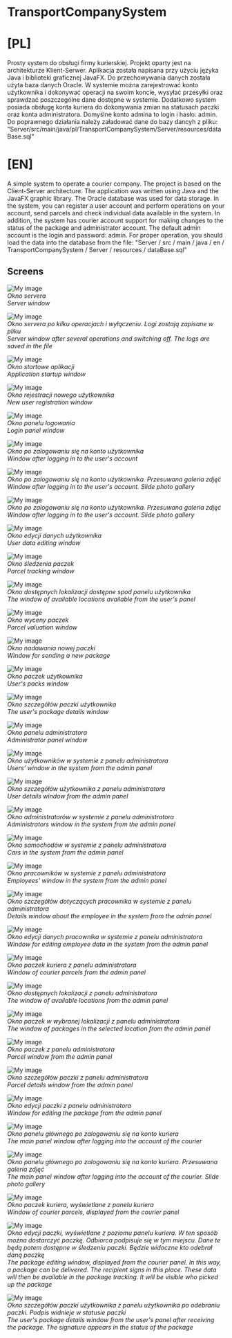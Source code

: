 # TransportCompanySystem
# [PL]
Prosty system do obsługi firmy kurierskiej. Projekt oparty jest na architekturze Klient-Serwer. Aplikacja została napisana przy użyciu języka Java i biblioteki graficznej JavaFX. Do przechowywania danych została użyta baza danych Oracle.
W systemie można zarejestrować konto użytkownika i dokonywać operacji na swoim koncie, wysyłać przesyłki oraz sprawdzać poszczególne dane dostępne w systemie.
Dodatkowo system posiada obsługę konta kuriera do dokonywania zmian na statusach paczki oraz konta administratora. Domyślne konto admina to login i hasło: admin.
Do poprawnego działania należy załadować dane do bazy dancyh z pliku: "Server/src/main/java/pl/TransportCompanySystem/Server/resources/dataBase.sql"

# [EN]
A simple system to operate a courier company. The project is based on the Client-Server architecture. The application was written using Java and the JavaFX graphic library. The Oracle database was used for data storage.
In the system, you can register a user account and perform operations on your account, send parcels and check individual data available in the system.
In addition, the system has courier account support for making changes to the status of the package and administrator account. The default admin account is the login and password: admin.
For proper operation, you should load the data into the database from the file: "Server / src / main / java / en / TransportCompanySystem / Server / resources / dataBase.sql"

## Screens

![My image](screens/server.jpg)
<br/>
*Okno servera*
<br/>
*Server window*


![My image](screens/server2.jpg)
<br/>
*Okno servera po kilku operacjach i wyłączeniu. Logi zostają zapisane w pliku*
<br/>
*Server window after several operations and switching off. The logs are saved in the file*


![My image](screens/loginPanel.jpg)
<br/>
*Okno startowe aplikacji*
<br/>
*Application startup window*


![My image](screens/registerPanel.jpg)
<br/>
*Okno rejestracji nowego użytkownika*
<br/>
*New user registration window*


![My image](screens/loginPanel2.jpg)
<br/>
*Okno panelu logowania*
<br/>
*Login panel window*


![My image](screens/userPanel.jpg)
<br/>
*Okno po zalogowaniu się na konto użytkownika*
<br/>
*Window after logging in to the user's account*


![My image](screens/userPanel2.jpg)
<br/>
*Okno po zalogowaniu się na konto użytkownika. Przesuwana galeria zdjęć*
<br/>
*Window after logging in to the user's account. Slide photo gallery*

![My image](screens/userPanel3.jpg)
<br/>
*Okno po zalogowaniu się na konto użytkownika. Przesuwana galeria zdjęć*
<br/>
*Window after logging in to the user's account. Slide photo gallery*


![My image](screens/userAccountManagement.jpg)
<br/>
*Okno edycji danych użytkownika*
<br/>
*User data editing window*


![My image](screens/tracking.jpg)
<br/>
*Okno śledzenia paczek*
<br/>
*Parcel tracking window*


![My image](screens/locations.jpg)
<br/>
*Okno dostępnych lokalizacji dostępne spod panelu użytkownika*
<br/>
*The window of available locations available from the user's panel*


![My image](screens/pricing.jpg)
<br/>
*Okno wyceny paczek*
<br/>
*Parcel valuation window*


![My image](screens/newPackage.jpg)
<br/>
*Okno nadawania nowej paczki*
<br/>
*Window for sending a new package*

![My image](screens/myPackage.jpg)
<br/>
*Okno paczek użytkownika*
<br/>
*User's packs window*


![My image](screens/packageDetails.jpg)
<br/>
*Okno szczegółów paczki użytkownika*
<br/>
*The user's package details window*


![My image](screens/adminPanel.jpg)
<br/>
*Okno panelu administratora*
<br/>
*Administrator panel window*


![My image](screens/accountsInSystem.jpg)
<br/>
*Okno użytkowników w systemie z panelu administratora*
<br/>
*Users' window in the system from the admin panel*


![My image](screens/UserDetailsAdmin.jpg)
<br/>
*Okno szczegółów użytkownika z panelu administratora*
<br/>
*User details window from the admin panel*


![My image](screens/adminsInSystem.jpg)
<br/>
*Okno administratorów w systemie z panelu administratora*
<br/>
*Administrators window in the system from the admin panel*


![My image](screens/carsInSystem.jpg)
<br/>
*Okno samochodów w systemie z panelu administratora*
<br/>
*Cars in the system from the admin panel*


![My image](screens/employeeAccountsInSystem.jpg)
<br/>
*Okno pracowników w systemie z panelu administratora*
<br/>
*Employees' window in the system from the admin panel*


![My image](screens/employeeAccountDetails.jpg)
<br/>
*Okno szczegółów dotyczących pracownika w systemie z panelu administratora*
<br/>
*Details window about the employee in the system from the admin panel*


![My image](screens/employeeAccountManagement.jpg)
<br/>
*Okno edycji danych pracownika w systemie z panelu administratora*
<br/>
*Window for editing employee data in the system from the admin panel*


![My image](screens/courierPackages.jpg)
<br/>
*Okno paczek kuriera z panelu administratora*
<br/>
*Window of courier parcels from the admin panel*


![My image](screens/locationsAdmin.jpg)
<br/>
*Okno dostępnych lokalizacji z panelu administratora*
<br/>
*The window of available locations from the admin panel*


![My image](screens/packagesInLocation.jpg)
<br/>
*Okno paczek w wybranej lokalizacji z panelu administratora*
<br/>
*The window of packages in the selected location from the admin panel*


![My image](screens/packagesInSystem.jpg)
<br/>
*Okno paczek z panelu administratora*
<br/>
*Parcel window from the admin panel*


![My image](screens/packageDetailsAdmin.jpg)
<br/>
*Okno szczegółów paczki z panelu administratora*
<br/>
*Parcel details window from the admin panel*


![My image](screens/editPackage.jpg)
<br/>
*Okno edycji paczki z panelu administratora*
<br/>
*Window for editing the package from the admin panel*


![My image](screens/courierMainPanel.jpg)
<br/>
*Okno panelu głównego po zalogowaniu się na konto kuriera*
<br/>
*The main panel window after logging into the account of the courier*


![My image](screens/courierMainPanel2.jpg)
<br/>
*Okno panelu głównego po zalogowaniu się na konto kuriera. Przesuwana galeria zdjęć*
<br/>
*The main panel window after logging into the account of the courier. Slide photo gallery*


![My image](screens/courierPackagesCourierPanel.jpg)
<br/>
*Okno paczek kuriera, wyświetlane z panelu kuriera*
<br/>
*Window of courier parcels, displayed from the courier panel*


![My image](screens/editPackageCourier.jpg)
<br/>
*Okno edycji paczki, wyświetlane z poziomu panelu kuriera. W ten sposób można dostarczyć paczkę. Odbiorca podpisuje się w tym miejscu. Dane te będą potem dostępne w śledzeniu paczki. Będzie widoczne kto odebrał daną paczkę*
<br/>
*The package editing window, displayed from the courier panel. In this way, a package can be delivered. The recipient signs in this place. These data will then be available in the package tracking. It will be visible who picked up the package*


![My image](screens/myPackage2.jpg)
<br/>
*Okno szczegółów paczki użytkownika z panelu użytkownika po odebraniu paczki. Podpis widnieje w statusie paczki*
<br/>
*The user's package details window from the user's panel after receiving the package. The signature appears in the status of the package*
